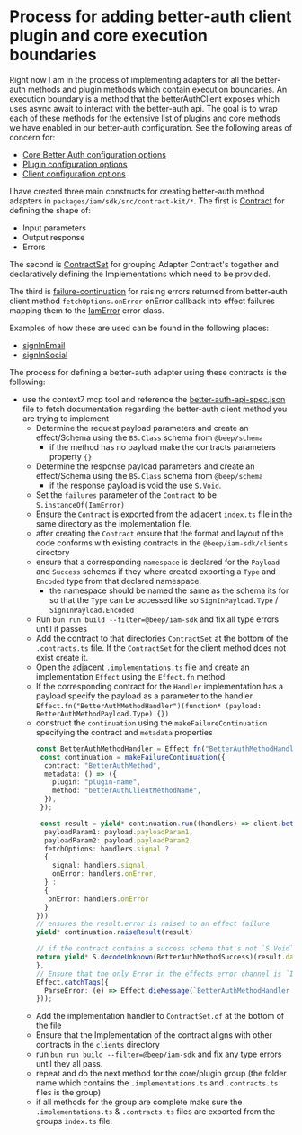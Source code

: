 # Process for adding better-auth client plugin and core execution boundaries

Right now I am in the process of implementing adapters for all the better-auth <add context7 mcp tool call reference> 
methods and plugin <add context7 mcp tool call reference> methods which contain execution boundaries. An execution 
boundary is a method that the betterAuthClient <add context7 mcp tool call reference> exposes which uses async await 
to interact with the better-auth api. The goal is to wrap each of these methods for the extensive list of plugins and 
core methods we have enabled in our better-auth configuration. See the following areas of concern for:
- [Core Better Auth configuration options](packages/iam/infra/src/adapters/better-auth/Auth.service.ts)
- [Plugin configuration options](packages/iam/infra/src/adapters/better-auth/plugins/plugins.ts)
- [Client configuration options](packages/iam/sdk/src/adapters/better-auth/client.ts)

I have created three main constructs for creating better-auth method adapters in `packages/iam/sdk/src/contract-kit/*`. 
The first is [Contract](packages/iam/sdk/src/contract-kit/Contract.ts) for defining the shape of:
- Input parameters
- Output response
- Errors

The second is [ContractSet](packages/iam/sdk/src/contract-kit/ContractSet.ts) for grouping Adapter Contract's together 
and declaratively defining the Implementations which need to be provided.

The third is [failure-continuation](packages/iam/sdk/src/contract-kit/failure-continuation.ts) for raising errors returned from
better-auth client method `fetchOptions.onError` onError callback into effect failures mapping them to the
[IamError](packages/iam/sdk/src/errors.tspackages/iam/sdk/src/errors.ts) error class.

Examples of how these are used can be found in the following places: 
- [signInEmail](packages/iam/sdk/src/clients/sign-in/sign-in.contracts.ts)
- [signInSocial](packages/iam/sdk/src/clients/sign-in/sign-in.contracts.ts)

The process for defining a better-auth adapter using these contracts is the following:
- use the context7 mcp tool and reference the [better-auth-api-spec.json](better-auth-api-spec.json) file to fetch documentation regarding the better-auth client method you are trying to implement
  - Determine the request payload parameters and create an effect/Schema using the `BS.Class` schema from `@beep/schema`
    - if the method has no payload make the contracts parameters property `{}` 
  - Determine the response payload parameters and create an effect/Schema using the `BS.Class` schema from `@beep/schema`
    - if the response payload is void the use `S.Void`.
  - Set the `failures` parameter of the `Contract` to be `S.instanceOf(IamError)`
  - Ensure the `Contract` is exported from the adjacent `index.ts` file in the same directory as the implementation file.
  - after creating the `Contract` ensure that the format and layout of the code conforms with existing contracts in the `@beep/iam-sdk/clients` directory
  - ensure that a corresponding `namespace` is declared for the `Payload` and `Success` schemas if they where created exporting a `Type` and `Encoded` type from that declared namespace.
    - the namespace should be named the same as the schema its for so that the `Type` can be accessed like so `SignInPayload.Type` / `SignInPayload.Encoded`
  - Run `bun run build --filter=@beep/iam-sdk` and fix all type errors until it passes
  - Add the contract to that directories `ContractSet` at the bottom of the `.contracts.ts` file. If the `ContractSet` for the client method does not exist create it.
  - Open the adjacent `.implementations.ts` file and create an implementation `Effect` using the `Effect.fn` method.
  - If the corresponding contract for the `Handler` implementation has a payload specify the payload as a parameter to the handler `Effect.fn("BetterAuthMethodHandler")(function* (payload: BetterAuthMethodPayload.Type) {})`
  - construct the `continuation` using the `makeFailureContinuation` specifying the contract and `metadata` properties
    ```ts
    const BetterAuthMethodHandler = Effect.fn("BetterAuthMethodHandler")(function* (payload: BetterAuthMethodPayload.Type) {
     const continuation = makeFailureContinuation({
      contract: "BetterAuthMethod",
      metadata: () => ({
        plugin: "plugin-name",
        method: "betterAuthClientMethodName",
      }),
     });
    
     const result = yield* continuation.run((handlers) => client.betterAuthClientMethodName({
      payloadParam1: payload.payloadParam1,
      payloadParam2: payload.payloadParam2,
      fetchOptions: handlers.signal ?
      {
        signal: handlers.signal,
        onError: handlers.onError,
      } : 
      {
       onError: handlers.onError
      }
    }))
    // ensures the result.error is raised to an effect failure
    yield* continuation.raiseResult(result)
    
    // if the contract contains a success schema that's not `S.Void` return decode and return the result ensuring it aligns with the domain
    return yield* S.decodeUnknown(BetterAuthMethodSuccess)(result.data)
    }, 
    // Ensure that the only Error in the effects error channel is `IamDomain` via the failure continuation throwing a Defect using `Effect.dieMessage` for any others in the error channel
    Effect.catchTags({
      ParseError: (e) => Effect.dieMessage(`BetterAuthMethodHandler Failed to decode response: ${e}`),
    }));
    ```
  - Add the implementation handler to  `ContractSet.of` at the bottom of the file
  - Ensure that the Implementation of the contract aligns with other contracts in the `clients` directory
  - run `bun run build --filter=@beep/iam-sdk` and fix any type errors until they all pass.
  - repeat and do the next method for the core/plugin group (the folder name which contains the `.implementations.ts` and `.contracts.ts` files is the group)
  - if all methods for the group are complete make sure the `.implementations.ts` & `.contracts.ts` files are exported from the groups `index.ts` file.
